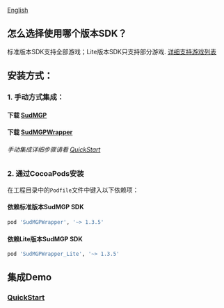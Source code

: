 [English](README_en.md)
## 怎么选择使用哪个版本SDK？
标准版本SDK支持全部游戏；Lite版本SDK只支持部分游戏. [详细支持游戏列表](https://docs.sud.tech/zh-CN/app/Client/StartUp.html)
## 安装方式：
### 1. 手动方式集成：
#### 下载 [SudMGP](https://github.com/SudTechnology/sud-mgp-ios/releases)
#### 下载 [SudMGPWrapper](https://github.com/SudTechnology/SudMGPWrapper)
###### 手动集成详细步骤请看 [QuickStart](https://github.com/SudTechnology/hello-sud-plus-ios/blob/master/project/QuickStart/README.md)
### 2. 通过CocoaPods安装

在工程目录中的`Podfile`文件中键入以下依赖项：
#### 依赖标准版本SudMGP SDK
```ruby
pod 'SudMGPWrapper', '~> 1.3.5'
```
#### 依赖Lite版本SudMGP SDK
```ruby
pod 'SudMGPWrapper_Lite', '~> 1.3.5'
```

## 集成Demo
### [QuickStart](https://github.com/SudTechnology/hello-sud-plus-ios/blob/master/project/QuickStart/README.md)
